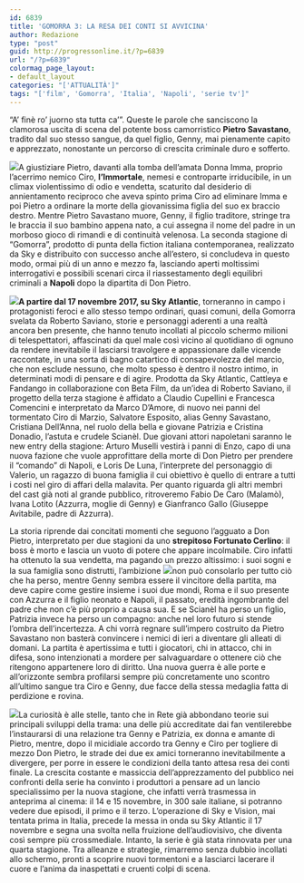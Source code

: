 ```yaml
---
id: 6839
title: 'GOMORRA 3: LA RESA DEI CONTI SI AVVICINA'
author: Redazione
type: "post"
guid: http://progressonline.it/?p=6839
url: "/?p=6839"
colormag_page_layout:
- default_layout
categories: "['ATTUALITÀ']"
tags: "['film', 'Gomorra', 'Italia', 'Napoli', 'serie tv']"
---
```


“A’ finè ro’ juorno sta tutta ca’”. Queste le parole che sanciscono la clamorosa uscita di scena del potente boss camorristico **Pietro Savastano**, tradito dal suo stesso sangue, da quel figlio, Genny, mai pienamente capito e apprezzato, nonostante un percorso di crescita criminale duro e sofferto.

![](https://progressonline.it/wp-content/uploads/2017/10/Fortunato-Cerlino-Pietro-WE_Gomorrha-4125-©Wolfgang-Ennenbach-e1465945770927-300x169.jpg)A giustiziare Pietro, davanti alla tomba dell’amata Donna Imma, proprio l’acerrimo nemico Ciro, **l’Immortale**, nemesi e controparte irriducibile, in un climax violentissimo di odio e vendetta, scaturito dal desiderio di annientamento reciproco che aveva spinto prima Ciro ad eliminare Imma e poi Pietro a ordinare la morte della giovanissima figlia del suo ex braccio destro. Mentre Pietro Savastano muore, Genny, il figlio traditore, stringe tra le braccia il suo bambino appena nato, a cui assegna il nome del padre in un morboso gioco di rimandi e di continuità velenosa. La seconda stagione di “Gomorra”, prodotto di punta della fiction italiana contemporanea, realizzato da Sky e distribuito con successo anche all’estero, si concludeva in questo modo, ormai più di un anno e mezzo fa, lasciando aperti moltissimi interrogativi e possibili scenari circa il riassestamento degli equilibri criminali a **Napoli** dopo la dipartita di Don Pietro.

![](https://progressonline.it/wp-content/uploads/2017/10/gomorra-3-300x165-300x165.jpg)**A partire dal 17 novembre 2017, su Sky Atlantic**, torneranno in campo i protagonisti feroci e allo stesso tempo ordinari, quasi comuni, della Gomorra svelata da Roberto Saviano, storie e personaggi aderenti a una realtà ancora ben presente, che hanno tenuto incollati al piccolo schermo milioni di telespettatori, affascinati da quel male così vicino al quotidiano di ognuno da rendere inevitabile il lasciarsi travolgere e appassionare dalle vicende raccontate, in una sorta di bagno catartico di consapevolezza del marcio, che non esclude nessuno, che molto spesso è dentro il nostro intimo, in determinati modi di pensare e di agire. Prodotta da Sky Atlantic, Cattleya e Fandango in collaborazione con Beta Film, da un’idea di Roberto Saviano, il progetto della terza stagione è affidato a Claudio Cupellini e Francesca Comencini e interpretato da Marco D’Amore, di nuovo nei panni del tormentato Ciro di Marzio, Salvatore Esposito, alias Genny Savastano, Cristiana Dell’Anna, nel ruolo della bella e giovane Patrizia e Cristina Donadio, l’astuta e crudele Scianèl. Due giovani attori napoletani saranno le new entry della stagione: Arturo Muselli vestirà i panni di Enzo, capo di una nuova fazione che vuole approfittare della morte di Don Pietro per prendere il “comando” di Napoli, e Loris De Luna, l’interprete del personaggio di Valerio, un ragazzo di buona famiglia il cui obiettivo è quello di entrare a tutti i costi nel giro di affari della malavita. Per quanto riguarda gli altri membri del cast già noti al grande pubblico, ritroveremo Fabio De Caro (Malamò), Ivana Lotito (Azzurra, moglie di Genny) e Gianfranco Gallo (Giuseppe Avitabile, padre di Azzurra).

La storia riprende dai concitati momenti che seguono l’agguato a Don Pietro, interpretato per due stagioni da uno **strepitoso Fortunato Cerlino**: il boss è morto e lascia un vuoto di potere che appare incolmabile. Ciro infatti ha ottenuto la sua vendetta, ma pagando un prezzo altissimo: i suoi sogni e la sua famiglia sono distrutti, l’ambizione ![](https://progressonline.it/wp-content/uploads/2017/10/o-GENNY-facebook-300x150.jpg)non può consolarlo per tutto ciò che ha perso, mentre Genny sembra essere il vincitore della partita, ma deve capire come gestire insieme i suoi due mondi, Roma e il suo presente con Azzurra e il figlio neonato e Napoli, il passato, eredità ingombrante del padre che non c’è più proprio a causa sua. E se Scianèl ha perso un figlio, Patrizia invece ha perso un compagno: anche nel loro futuro si stende l’ombra dell’incertezza. A chi vorrà regnare sull’impero costruito da Pietro Savastano non basterà convincere i nemici di ieri a diventare gli alleati di domani. La partita è apertissima e tutti i giocatori, chi in attacco, chi in difesa, sono intenzionati a mordere per salvaguardare o ottenere ciò che ritengono appartenere loro di diritto. Una nuova guerra è alle porte e all’orizzonte sembra profilarsi sempre più concretamente uno scontro all’ultimo sangue tra Ciro e Genny, due facce della stessa medaglia fatta di perdizione e rovina.

![](https://progressonline.it/wp-content/uploads/2017/10/1458035409_Gomorra-La-serie-300x178.jpg)La curiosità è alle stelle, tanto che in Rete già abbondano teorie sui principali sviluppi della trama: una delle più accreditate dai fan ventilerebbe l’instaurarsi di una relazione tra Genny e Patrizia, ex donna e amante di Pietro, mentre, dopo il micidiale accordo tra Genny e Ciro per togliere di mezzo Don Pietro, le strade dei due ex amici torneranno inevitabilmente a divergere, per porre in essere le condizioni della tanto attesa resa dei conti finale. La crescita costante e massiccia dell’apprezzamento del pubblico nei confronti della serie ha convinto i produttori a pensare ad un lancio specialissimo per la nuova stagione, che infatti verrà trasmessa in anteprima al cinema: il 14 e 15 novembre, in 300 sale italiane, si potranno vedere due episodi, il primo e il terzo. L’operazione di Sky e Vision, mai tentata prima in Italia, precede la messa in onda su Sky Atlantic il 17 novembre e segna una svolta nella fruizione dell’audiovisivo, che diventa così sempre più crossmediale. Intanto, la serie è già stata rinnovata per una quarta stagione. Tra alleanze e strategie, rimarremo senza dubbio incollati allo schermo, pronti a scoprire nuovi tormentoni e a lasciarci lacerare il cuore e l’anima da inaspettati e cruenti colpi di scena.